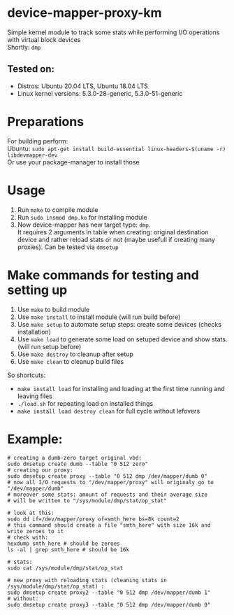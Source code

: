 # device-mapper-proxy-km
Simple kernel module to track some stats while performing I/O operations with virtual block devices  
Shortly: `dmp`  
## Tested on: 
* Distros: Ubuntu 20.04 LTS, Ubuntu 18.04 LTS  
* Linux kernel versions: 5.3.0-28-generic, 5.3.0-51-generic  
# Preparations
For building perform:  
Ubuntu: `sudo apt-get install build-essential linux-headers-$(uname -r) libdevmapper-dev`  
Or use your package-manager to install those
# Usage
1. Run `make` to compile module
2. Run `sudo insmod dmp.ko` for installing module
3. Now device-mapper has new target type: `dmp`.  
It requires 2 arguments in table when creating: original destination device and rather reload stats or not (maybe usefull 
if creating many proxies). Can be tested via `dmsetup`

# Make commands for testing and setting up
1. Use `make` to build module
2. Use `make install` to install module (will run build before)
3. Use `make setup` to automate setup steps: create some devices (checks installation)
4. Use `make load` to generate some load on setuped device and show stats. (will run setup before)
5. Use `make destroy` to cleanup after setup
6. Use `make clean` to cleanup build files

So shortcuts:
* `make install load` for installing and loading at the first time running and leaving files
* `./load.sh` for repeating load on installed things
* `make install load destroy clean` for full cycle without lefovers

# Example: 
```shell
# creating a dumb-zero target original vbd:
sudo dmsetup create dumb --table "0 512 zero"
# creating our proxy:
sudo dmsetup create proxy --table "0 512 dmp /dev/mapper/dumb 0"
# now all I/O requests to "/dev/mapper/proxy" will originaly go to "/dev/mapper/dumb"
# moreover some stats: amount of requests and their average size
# will be written to "/sys/module/dmp/stat/op_stat"

# look at this:
sudo dd if=/dev/mapper/proxy of=smth_here bs=8k count=2
# this command should create a file "smth_here" with size 16k and write zeroes to it
# check with:
hexdump smth_here # should be zeroes
ls -al | grep smth_here # should be 16k

# stats:
sudo cat /sys/module/dmp/stat/op_stat

# new proxy with reloading stats (cleaning stats in /sys/module/dmp/stat/op_stat) :
sudo dmsetup create proxy2 --table "0 512 dmp /dev/mapper/dumb 1"
# without:
sudo dmsetup create proxy3 --table "0 512 dmp /dev/mapper/dumb 0"
```
